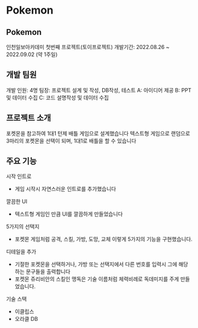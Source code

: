 # Pokemon

## Pokemon
인천일보아카데미 첫번째 프로젝트(토이프로젝트)
개발기간: 2022.08.26 ~ 2022.09.02 (약 1주일)

## 개발 팀원
개발 인원: 4명
팀장: 프로젝트 설계 및 작성, DB작성, 테스트
A: 아이디어 제공
B: PPT 및 데이터 수집
C: 코드 설명작성 및 데이터 수집

## 프로젝트 소개
포켓몬을 참고하여 1대1 턴제 배틀 게임으로 설계했습니다
텍스트형 게임으로 랜덤으로 3마리의 포켓몬을 선택이 되며, 1대1로 배틀을 할 수 있습니다


## 주요 기능
시작 인트로
 - 게임 시작시 자연스러운 인트로를 추가했습니다

깔끔한 UI
 - 텍스트형 게임인 만큼 UI를 깔끔하게 만들었습니다
 
5가지의 선택지
 - 포켓몬 게임처럼 공격, 스킬, 가방, 도망, 교체 이렇게 5가지의 기능을 구현했습니다.

디테일을 추가
 - 기절한 포켓몬을 선택하거나, 가방 또는 선택지에서 다른 번호를 입력시 그에 해당하는 문구들을 출력합니다
 - 포켓몬 쥬리비안의 스킬인 맹독은 기술 이름처럼 체력비례로 독데미지를 주게 만들었습니다.
 
 기술 스택
 - 이클립스
 - 오라클 DB
